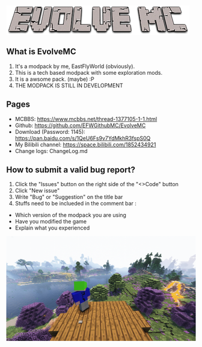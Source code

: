 ![](/resources/title.png "")

## What is EvolveMC
1. It's a modpack by me, EastFlyWorld (obviously).
2. This is a tech based modpack with some exploration mods.
3. It is a awsome pack. (maybe) :P
4. THE MODPACK IS STILL IN DEVELOPMENT

## Pages
- MCBBS: https://www.mcbbs.net/thread-1377105-1-1.html
- Github: https://github.com/EFWGithubMC/EvolveMC
- Download (Password: 1145): https://pan.baidu.com/s/1QeU6Fs9v7YdMkhR3fspS0Q
- My Bilibili channel: https://space.bilibili.com/1852434921
- Change logs: ChangeLog.md

## How to submit a valid bug report?
1. Click the "Issues" button on the right side of the "<>Code" button
2. Click "New issue"
3. Write "Bug" or "Suggestion" on the title bar
4. Stuffs need to be inclueded in the comment bar :
- Which version of the modpack you are using
- Have you modified the game
- Explain what you experienced

![](/resources/5.png "A screenshot :P")
